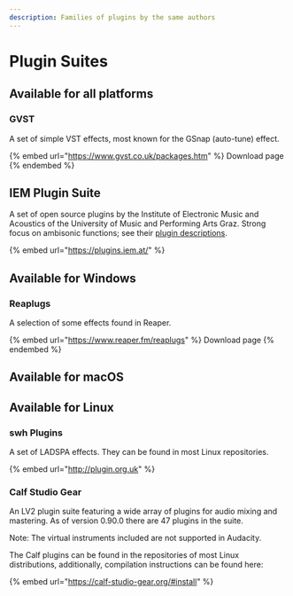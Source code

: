 ```yaml
---
description: Families of plugins by the same authors
---
```


# Plugin Suites

## Available for all platforms

### GVST

A set of simple VST effects, most known for the GSnap (auto-tune) effect.

{% embed url="https://www.gvst.co.uk/packages.htm" %}
Download page
{% endembed %}

## IEM Plugin Suite

A set of open source plugins by the Institute of Electronic Music and Acoustics of the University of Music and Performing Arts Graz. Strong focus on ambisonic functions; see their [plugin descriptions](https://plugins.iem.at/docs/plugindescriptions/).&#x20;

{% embed url="https://plugins.iem.at/" %}

## Available for Windows

### Reaplugs

A selection of some effects found in Reaper.&#x20;

{% embed url="https://www.reaper.fm/reaplugs" %}
Download page
{% endembed %}

## Available for macOS



## Available for Linux

### swh Plugins

A set of LADSPA effects. They can be found in most Linux repositories.

{% embed url="http://plugin.org.uk" %}

### Calf Studio Gear

An LV2 plugin suite featuring a wide array of plugins for audio mixing and mastering. As of version 0.90.0 there are 47 plugins in the suite.

Note: The virtual instruments included are not supported in Audacity.

The Calf plugins can be found in the repositories of most Linux distributions, additionally, compilation instructions can be found here:&#x20;

{% embed url="https://calf-studio-gear.org/#install" %}
